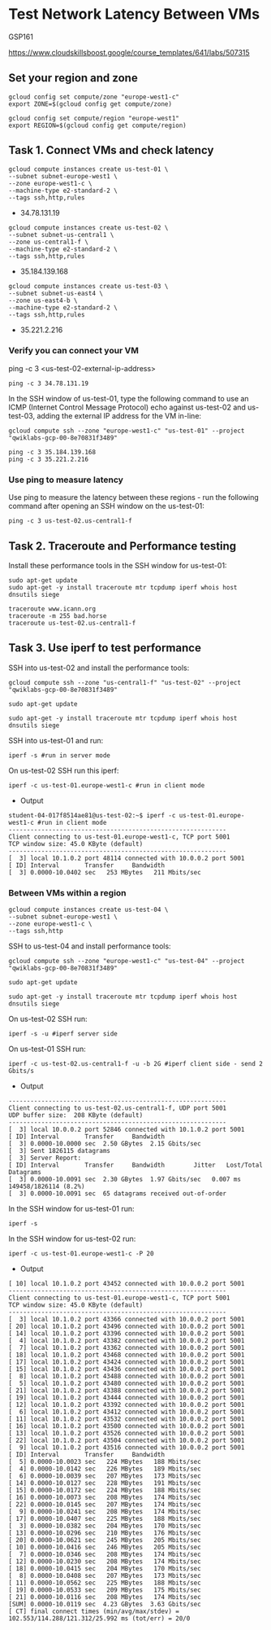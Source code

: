 # Test Network Latency Between VMs
GSP161

https://www.cloudskillsboost.google/course_templates/641/labs/507315


## Set your region and zone
```
gcloud config set compute/zone "europe-west1-c"
export ZONE=$(gcloud config get compute/zone)

gcloud config set compute/region "europe-west1"
export REGION=$(gcloud config get compute/region)
```

## Task 1. Connect VMs and check latency
```
gcloud compute instances create us-test-01 \
--subnet subnet-europe-west1 \
--zone europe-west1-c \
--machine-type e2-standard-2 \
--tags ssh,http,rules
```
- 34.78.131.19


```
gcloud compute instances create us-test-02 \
--subnet subnet-us-central1 \
--zone us-central1-f \
--machine-type e2-standard-2 \
--tags ssh,http,rules
```
- 35.184.139.168


```
gcloud compute instances create us-test-03 \
--subnet subnet-us-east4 \
--zone us-east4-b \
--machine-type e2-standard-2 \
--tags ssh,http,rules
```
- 35.221.2.216



### Verify you can connect your VM


ping -c 3 \<us-test-02-external-ip-address\>

```
ping -c 3 34.78.131.19
```


In the SSH window of us-test-01, type the following command to use an ICMP (Internet Control Message Protocol) echo against us-test-02 and us-test-03, adding the external IP address for the VM in-line:
```
gcloud compute ssh --zone "europe-west1-c" "us-test-01" --project "qwiklabs-gcp-00-8e70831f3489"

ping -c 3 35.184.139.168
ping -c 3 35.221.2.216
```



### Use ping to measure latency

Use ping to measure the latency between these regions - run the following command after opening an SSH window on the us-test-01:
```
ping -c 3 us-test-02.us-central1-f
```

## Task 2. Traceroute and Performance testing

Install these performance tools in the SSH window for us-test-01:
```
sudo apt-get update
sudo apt-get -y install traceroute mtr tcpdump iperf whois host dnsutils siege
```

```
traceroute www.icann.org
traceroute -m 255 bad.horse
traceroute us-test-02.us-central1-f
```

## Task 3. Use iperf to test performance


SSH into us-test-02 and install the performance tools:
```
gcloud compute ssh --zone "us-central1-f" "us-test-02" --project "qwiklabs-gcp-00-8e70831f3489"

sudo apt-get update

sudo apt-get -y install traceroute mtr tcpdump iperf whois host dnsutils siege
```


SSH into us-test-01 and run:
```
iperf -s #run in server mode
```

On us-test-02 SSH run this iperf:
```
iperf -c us-test-01.europe-west1-c #run in client mode
```


- Output
```
student-04-017f8514ae81@us-test-02:~$ iperf -c us-test-01.europe-west1-c #run in client mode
------------------------------------------------------------
Client connecting to us-test-01.europe-west1-c, TCP port 5001
TCP window size: 45.0 KByte (default)
------------------------------------------------------------
[  3] local 10.1.0.2 port 48114 connected with 10.0.0.2 port 5001
[ ID] Interval       Transfer     Bandwidth
[  3] 0.0000-10.0402 sec   253 MBytes   211 Mbits/sec
```



### Between VMs within a region
```
gcloud compute instances create us-test-04 \
--subnet subnet-europe-west1 \
--zone europe-west1-c \
--tags ssh,http
```


SSH to us-test-04 and install performance tools:
```
gcloud compute ssh --zone "europe-west1-c" "us-test-04" --project "qwiklabs-gcp-00-8e70831f3489"

sudo apt-get update

sudo apt-get -y install traceroute mtr tcpdump iperf whois host dnsutils siege
```


On us-test-02 SSH run:
```
iperf -s -u #iperf server side
```

On us-test-01 SSH run:
```
iperf -c us-test-02.us-central1-f -u -b 2G #iperf client side - send 2 Gbits/s
```

- Output
```
------------------------------------------------------------
Client connecting to us-test-02.us-central1-f, UDP port 5001
UDP buffer size:  208 KByte (default)
------------------------------------------------------------
[  3] local 10.0.0.2 port 52846 connected with 10.1.0.2 port 5001
[ ID] Interval       Transfer     Bandwidth
[  3] 0.0000-10.0000 sec  2.50 GBytes  2.15 Gbits/sec
[  3] Sent 1826115 datagrams
[  3] Server Report:
[ ID] Interval       Transfer     Bandwidth        Jitter   Lost/Total Datagrams
[  3] 0.0000-10.0091 sec  2.30 GBytes  1.97 Gbits/sec   0.007 ms 149458/1826114 (8.2%)
[  3] 0.0000-10.0091 sec  65 datagrams received out-of-order
```



In the SSH window for us-test-01 run:
```
iperf -s
```

In the SSH window for us-test-02 run:
```
iperf -c us-test-01.europe-west1-c -P 20
```


- Output
```
[ 10] local 10.1.0.2 port 43452 connected with 10.0.0.2 port 5001
------------------------------------------------------------
Client connecting to us-test-01.europe-west1-c, TCP port 5001
TCP window size: 45.0 KByte (default)
------------------------------------------------------------
[  3] local 10.1.0.2 port 43366 connected with 10.0.0.2 port 5001
[ 20] local 10.1.0.2 port 43496 connected with 10.0.0.2 port 5001
[ 14] local 10.1.0.2 port 43396 connected with 10.0.0.2 port 5001
[  4] local 10.1.0.2 port 43382 connected with 10.0.0.2 port 5001
[  7] local 10.1.0.2 port 43362 connected with 10.0.0.2 port 5001
[ 18] local 10.1.0.2 port 43468 connected with 10.0.0.2 port 5001
[ 17] local 10.1.0.2 port 43424 connected with 10.0.0.2 port 5001
[ 15] local 10.1.0.2 port 43436 connected with 10.0.0.2 port 5001
[  8] local 10.1.0.2 port 43488 connected with 10.0.0.2 port 5001
[  5] local 10.1.0.2 port 43480 connected with 10.0.0.2 port 5001
[ 21] local 10.1.0.2 port 43388 connected with 10.0.0.2 port 5001
[ 19] local 10.1.0.2 port 43444 connected with 10.0.0.2 port 5001
[ 12] local 10.1.0.2 port 43392 connected with 10.0.0.2 port 5001
[  6] local 10.1.0.2 port 43412 connected with 10.0.0.2 port 5001
[ 11] local 10.1.0.2 port 43532 connected with 10.0.0.2 port 5001
[ 16] local 10.1.0.2 port 43500 connected with 10.0.0.2 port 5001
[ 13] local 10.1.0.2 port 43526 connected with 10.0.0.2 port 5001
[ 22] local 10.1.0.2 port 43504 connected with 10.0.0.2 port 5001
[  9] local 10.1.0.2 port 43516 connected with 10.0.0.2 port 5001
[ ID] Interval       Transfer     Bandwidth
[  5] 0.0000-10.0023 sec   224 MBytes   188 Mbits/sec
[  4] 0.0000-10.0142 sec   226 MBytes   189 Mbits/sec
[  6] 0.0000-10.0039 sec   207 MBytes   173 Mbits/sec
[ 14] 0.0000-10.0127 sec   228 MBytes   191 Mbits/sec
[ 15] 0.0000-10.0172 sec   224 MBytes   188 Mbits/sec
[ 16] 0.0000-10.0073 sec   208 MBytes   174 Mbits/sec
[ 22] 0.0000-10.0145 sec   207 MBytes   174 Mbits/sec
[  9] 0.0000-10.0241 sec   208 MBytes   174 Mbits/sec
[ 17] 0.0000-10.0407 sec   225 MBytes   188 Mbits/sec
[  3] 0.0000-10.0382 sec   204 MBytes   170 Mbits/sec
[ 13] 0.0000-10.0296 sec   210 MBytes   176 Mbits/sec
[ 20] 0.0000-10.0621 sec   245 MBytes   205 Mbits/sec
[ 10] 0.0000-10.0416 sec   246 MBytes   205 Mbits/sec
[  7] 0.0000-10.0346 sec   208 MBytes   174 Mbits/sec
[ 12] 0.0000-10.0230 sec   208 MBytes   174 Mbits/sec
[ 18] 0.0000-10.0415 sec   204 MBytes   170 Mbits/sec
[  8] 0.0000-10.0408 sec   207 MBytes   173 Mbits/sec
[ 11] 0.0000-10.0562 sec   225 MBytes   188 Mbits/sec
[ 19] 0.0000-10.0533 sec   209 MBytes   175 Mbits/sec
[ 21] 0.0000-10.0116 sec   208 MBytes   174 Mbits/sec
[SUM] 0.0000-10.0119 sec  4.23 GBytes  3.63 Gbits/sec
[ CT] final connect times (min/avg/max/stdev) = 102.553/114.288/121.312/25.992 ms (tot/err) = 20/0
```
